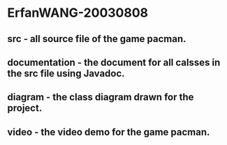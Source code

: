 # ErfanWANG-20030808
## src - all source file of the game pacman.
## documentation - the document for all calsses in the src file using Javadoc.
## diagram - the class diagram drawn for the project.
## video - the video demo for the game pacman.
